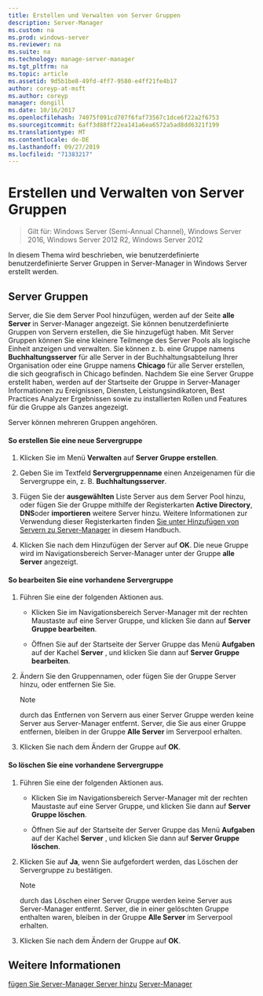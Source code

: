 ```yaml
---
title: Erstellen und Verwalten von Server Gruppen
description: Server-Manager
ms.custom: na
ms.prod: windows-server
ms.reviewer: na
ms.suite: na
ms.technology: manage-server-manager
ms.tgt_pltfrm: na
ms.topic: article
ms.assetid: 9d5b1be8-49fd-4ff7-9580-e4ff21fe4b17
author: coreyp-at-msft
ms.author: coreyp
manager: dongill
ms.date: 10/16/2017
ms.openlocfilehash: 74075f091cd707f6faf73567c1dce6f22a2f6753
ms.sourcegitcommit: 6aff3d88ff22ea141a6ea6572a5ad8dd6321f199
ms.translationtype: MT
ms.contentlocale: de-DE
ms.lasthandoff: 09/27/2019
ms.locfileid: "71383217"
---
```

# <a name="create-and-manage-server-groups"></a>Erstellen und Verwalten von Server Gruppen

>Gilt für: Windows Server (Semi-Annual Channel), Windows Server 2016, Windows Server 2012 R2, Windows Server 2012

In diesem Thema wird beschrieben, wie benutzerdefinierte benutzerdefinierte Server Gruppen in Server-Manager in Windows Server erstellt werden.

## <a name="BKMK_groups"></a>Server Gruppen
Server, die Sie dem Server Pool hinzufügen, werden auf der Seite **alle Server** in Server-Manager angezeigt. Sie können benutzerdefinierte Gruppen von Servern erstellen, die Sie hinzugefügt haben. Mit Server Gruppen können Sie eine kleinere Teilmenge des Server Pools als logische Einheit anzeigen und verwalten. Sie können z. b. eine Gruppe namens **Buchhaltungsserver** für alle Server in der Buchhaltungsabteilung Ihrer Organisation oder eine Gruppe namens **Chicago** für alle Server erstellen, die sich geografisch in Chicago befinden. Nachdem Sie eine Server Gruppe erstellt haben, werden auf der Startseite der Gruppe in Server-Manager Informationen zu Ereignissen, Diensten, Leistungsindikatoren, Best Practices Analyzer Ergebnissen sowie zu installierten Rollen und Features für die Gruppe als Ganzes angezeigt.

Server können mehreren Gruppen angehören.

#### <a name="to-create-a-new-server-group"></a>So erstellen Sie eine neue Servergruppe

1.  Klicken Sie im Menü **Verwalten** auf **Server Gruppe erstellen**.

2.  Geben Sie im Textfeld **Servergruppenname** einen Anzeigenamen für die Servergruppe ein, z. B. **Buchhaltungsserver**.

3.  Fügen Sie der **ausgewählten** Liste Server aus dem Server Pool hinzu, oder fügen Sie der Gruppe mithilfe der Registerkarten **Active Directory**, **DNS**oder **importieren** weitere Server hinzu. Weitere Informationen zur Verwendung dieser Registerkarten finden [Sie unter Hinzufügen von Servern zu Server-Manager](add-servers-to-server-manager.md) in diesem Handbuch.

4.  Klicken Sie nach dem Hinzufügen der Server auf **OK**. Die neue Gruppe wird im Navigationsbereich Server-Manager unter der Gruppe **alle Server** angezeigt.

#### <a name="to-edit-an-existing-server-group"></a>So bearbeiten Sie eine vorhandene Servergruppe

1.  Führen Sie eine der folgenden Aktionen aus.

    -   Klicken Sie im Navigationsbereich Server-Manager mit der rechten Maustaste auf eine Server Gruppe, und klicken Sie dann auf **Server Gruppe bearbeiten**.

    -   Öffnen Sie auf der Startseite der Server Gruppe das Menü **Aufgaben** auf der Kachel **Server** , und klicken Sie dann auf **Server Gruppe bearbeiten**.

2.  Ändern Sie den Gruppennamen, oder fügen Sie der Gruppe Server hinzu, oder entfernen Sie Sie.

    > [!NOTE]
    > durch das Entfernen von Servern aus einer Server Gruppe werden keine Server aus Server-Manager entfernt. Server, die Sie aus einer Gruppe entfernen, bleiben in der Gruppe **Alle Server** im Serverpool erhalten.

3.  Klicken Sie nach dem Ändern der Gruppe auf **OK**.

#### <a name="to-delete-an-existing-server-group"></a>So löschen Sie eine vorhandene Servergruppe

1.  Führen Sie eine der folgenden Aktionen aus.

    -   Klicken Sie im Navigationsbereich Server-Manager mit der rechten Maustaste auf eine Server Gruppe, und klicken Sie dann auf **Server Gruppe löschen**.

    -   Öffnen Sie auf der Startseite der Server Gruppe das Menü **Aufgaben** auf der Kachel **Server** , und klicken Sie dann auf **Server Gruppe löschen**.

2.  Klicken Sie auf **Ja**, wenn Sie aufgefordert werden, das Löschen der Servergruppe zu bestätigen.

    > [!NOTE]
    > durch das Löschen einer Server Gruppe werden keine Server aus Server-Manager entfernt. Server, die in einer gelöschten Gruppe enthalten waren, bleiben in der Gruppe **Alle Server** im Serverpool erhalten.

3.  Klicken Sie nach dem Ändern der Gruppe auf **OK**.

## <a name="see-also"></a>Weitere Informationen
[fügen Sie Server-Manager
Server hinzu](add-servers-to-server-manager.md) [Server-Manager](server-manager.md)



